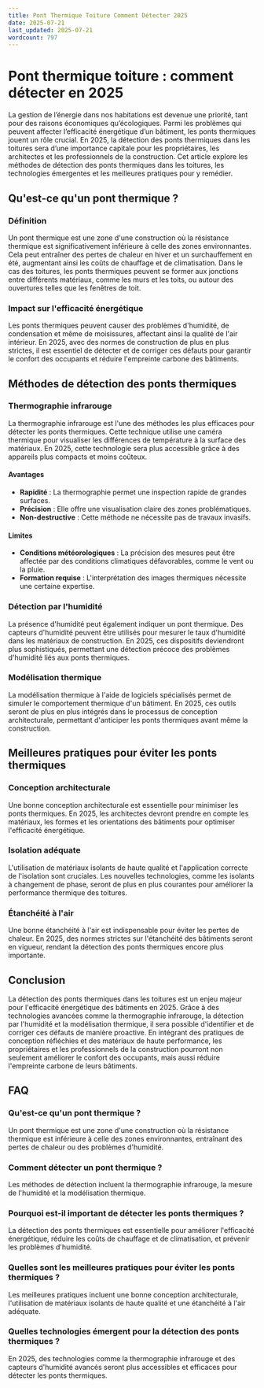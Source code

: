 ```yaml
---
title: Pont Thermique Toiture Comment Détecter 2025
date: 2025-07-21
last_updated: 2025-07-21
wordcount: 797
---
```


# Pont thermique toiture : comment détecter en 2025

La gestion de l’énergie dans nos habitations est devenue une priorité, tant pour des raisons économiques qu’écologiques. Parmi les problèmes qui peuvent affecter l’efficacité énergétique d’un bâtiment, les ponts thermiques jouent un rôle crucial. En 2025, la détection des ponts thermiques dans les toitures sera d’une importance capitale pour les propriétaires, les architectes et les professionnels de la construction. Cet article explore les méthodes de détection des ponts thermiques dans les toitures, les technologies émergentes et les meilleures pratiques pour y remédier.

## Qu'est-ce qu'un pont thermique ?

### Définition

Un pont thermique est une zone d'une construction où la résistance thermique est significativement inférieure à celle des zones environnantes. Cela peut entraîner des pertes de chaleur en hiver et un surchauffement en été, augmentant ainsi les coûts de chauffage et de climatisation. Dans le cas des toitures, les ponts thermiques peuvent se former aux jonctions entre différents matériaux, comme les murs et les toits, ou autour des ouvertures telles que les fenêtres de toit.

### Impact sur l'efficacité énergétique

Les ponts thermiques peuvent causer des problèmes d'humidité, de condensation et même de moisissures, affectant ainsi la qualité de l'air intérieur. En 2025, avec des normes de construction de plus en plus strictes, il est essentiel de détecter et de corriger ces défauts pour garantir le confort des occupants et réduire l'empreinte carbone des bâtiments.

## Méthodes de détection des ponts thermiques

### Thermographie infrarouge

La thermographie infrarouge est l'une des méthodes les plus efficaces pour détecter les ponts thermiques. Cette technique utilise une caméra thermique pour visualiser les différences de température à la surface des matériaux. En 2025, cette technologie sera plus accessible grâce à des appareils plus compacts et moins coûteux.

#### Avantages

- **Rapidité** : La thermographie permet une inspection rapide de grandes surfaces.
- **Précision** : Elle offre une visualisation claire des zones problématiques.
- **Non-destructive** : Cette méthode ne nécessite pas de travaux invasifs.

#### Limites

- **Conditions météorologiques** : La précision des mesures peut être affectée par des conditions climatiques défavorables, comme le vent ou la pluie.
- **Formation requise** : L'interprétation des images thermiques nécessite une certaine expertise.

### Détection par l'humidité

La présence d'humidité peut également indiquer un pont thermique. Des capteurs d'humidité peuvent être utilisés pour mesurer le taux d'humidité dans les matériaux de construction. En 2025, ces dispositifs deviendront plus sophistiqués, permettant une détection précoce des problèmes d'humidité liés aux ponts thermiques.

### Modélisation thermique

La modélisation thermique à l'aide de logiciels spécialisés permet de simuler le comportement thermique d'un bâtiment. En 2025, ces outils seront de plus en plus intégrés dans le processus de conception architecturale, permettant d'anticiper les ponts thermiques avant même la construction.

## Meilleures pratiques pour éviter les ponts thermiques

### Conception architecturale

Une bonne conception architecturale est essentielle pour minimiser les ponts thermiques. En 2025, les architectes devront prendre en compte les matériaux, les formes et les orientations des bâtiments pour optimiser l'efficacité énergétique.

### Isolation adéquate

L'utilisation de matériaux isolants de haute qualité et l'application correcte de l'isolation sont cruciales. Les nouvelles technologies, comme les isolants à changement de phase, seront de plus en plus courantes pour améliorer la performance thermique des toitures.

### Étanchéité à l'air

Une bonne étanchéité à l'air est indispensable pour éviter les pertes de chaleur. En 2025, des normes strictes sur l'étanchéité des bâtiments seront en vigueur, rendant la détection des ponts thermiques encore plus importante.

## Conclusion

La détection des ponts thermiques dans les toitures est un enjeu majeur pour l'efficacité énergétique des bâtiments en 2025. Grâce à des technologies avancées comme la thermographie infrarouge, la détection par l'humidité et la modélisation thermique, il sera possible d'identifier et de corriger ces défauts de manière proactive. En intégrant des pratiques de conception réfléchies et des matériaux de haute performance, les propriétaires et les professionnels de la construction pourront non seulement améliorer le confort des occupants, mais aussi réduire l'empreinte carbone de leurs bâtiments.

## FAQ

### Qu'est-ce qu'un pont thermique ?

Un pont thermique est une zone d'une construction où la résistance thermique est inférieure à celle des zones environnantes, entraînant des pertes de chaleur ou des problèmes d'humidité.

### Comment détecter un pont thermique ?

Les méthodes de détection incluent la thermographie infrarouge, la mesure de l'humidité et la modélisation thermique.

### Pourquoi est-il important de détecter les ponts thermiques ?

La détection des ponts thermiques est essentielle pour améliorer l'efficacité énergétique, réduire les coûts de chauffage et de climatisation, et prévenir les problèmes d'humidité.

### Quelles sont les meilleures pratiques pour éviter les ponts thermiques ?

Les meilleures pratiques incluent une bonne conception architecturale, l'utilisation de matériaux isolants de haute qualité et une étanchéité à l'air adéquate.

### Quelles technologies émergent pour la détection des ponts thermiques ?

En 2025, des technologies comme la thermographie infrarouge et des capteurs d'humidité avancés seront plus accessibles et efficaces pour détecter les ponts thermiques.
